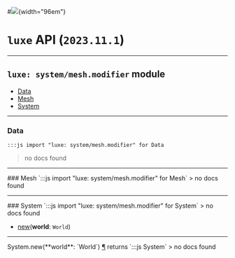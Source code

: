 #![](../../../../../../images/luxe-dark.svg){width="96em"}

# `luxe` API (`2023.11.1`)  


---

## `luxe: system/mesh.modifier` module

- [Data](#data)   
- [Mesh](#mesh)   
- [System](#system)   

---

### Data
`:::js import "luxe: system/mesh.modifier" for Data`
> no docs found


<hr/>
### Mesh
`:::js import "luxe: system/mesh.modifier" for Mesh`
> no docs found


<hr/>
### System
`:::js import "luxe: system/mesh.modifier" for System`
> no docs found

- [new](#System.new)(**world**: `World`)

<hr/>
<endpoint module="luxe: system/mesh.modifier" class="System" signature="new(world : World)"></endpoint>
<signature id="System.new">System.new(**world**: `World`)
<a class="headerlink" href="#System.new" title="Permanent link">¶</a></signature>
<span class='api_ret'>returns</span> `:::js System`
> no docs found   

